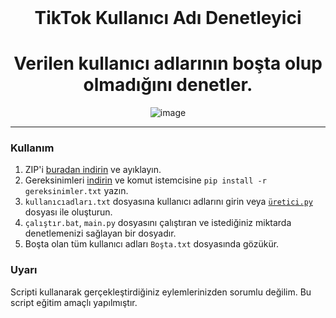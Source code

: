 <br/>
<div align="center">
  
  # TikTok Kullanıcı Adı Denetleyici
  <h1>
Verilen kullanıcı adlarının boşta olup olmadığını denetler.
  </h1>
  
   ![image](https://user-images.githubusercontent.com/51532778/201199234-731bb1d8-5d32-4d24-9d90-88549f01e5da.PNG)
</div>

--------------------------------------

### Kullanım


1. ZIP'i <a href="https://github.com/formalite/TikTok-Kullanici-Adi-Denetleyici/archive/refs/heads/main.zip">buradan indirin</a> ve ayıklayın.
2. Gereksinimleri <a href="https://github.com/formalite/TikTok-Kullanici-Adi-Denetleyici/blob/main/gereksinimler.txt">indirin</a> ve komut istemcisine `pip install -r gereksinimler.txt` yazın.
3. `kullanıcıadları.txt` dosyasına kullanıcı adlarını girin veya <a href="https://github.com/formalite/TikTok-Kullanici-Adi-Denetleyici/blob/main/üretici.py">`üretici.py`</a> dosyası ile oluşturun.
4. `çalıştır.bat`, `main.py` dosyasını çalıştıran ve istediğiniz miktarda denetlemenizi sağlayan bir dosyadır.
5. Boşta olan tüm kullanıcı adları `Boşta.txt` dosyasında gözükür.

### Uyarı

Scripti kullanarak gerçekleştirdiğiniz eylemlerinizden sorumlu değilim. Bu script eğitim amaçlı yapılmıştır.
